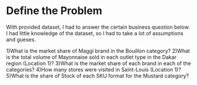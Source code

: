 # Define the Problem

With provided dataset, I had to answer the certain business question below. I had little knowledge of the dataset, so I had to take a lot of assumptions and gueses.

1)What is the market share of Maggi brand in the Bouillon category?
2)What is the total volume of Mayonnaise sold in each outlet type in the Dakar region (Location 1)?
3)What is the market share of each brand in each of the categories?
4)How many stores were visited in Saint-Louis (Location 1)?
5)What is the share of Stock of each SKU format for the Mustard category?
